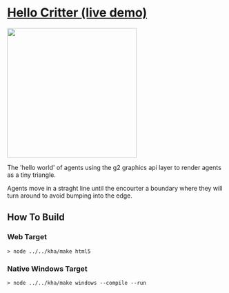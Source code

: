 # [Hello Critter (live demo)](https://bradlyman.github.io/get-creative-with-kha/P2-Critters/1-Hello-Critter/)

<img src="https://bradlyman.github.io/get-creative-with-kha/P2-Critters/1-Hello-Critter/Screenshot.png" width="300" />

The 'hello world' of agents using the g2 graphics api layer to render agents as
a tiny triangle.

Agents move in a straght line until the encourter a boundary where they will
turn around to avoid bumping into the edge.

## How To Build

### Web Target

```
> node ../../kha/make html5
```

### Native Windows Target

```
> node ../../kha/make windows --compile --run
```
